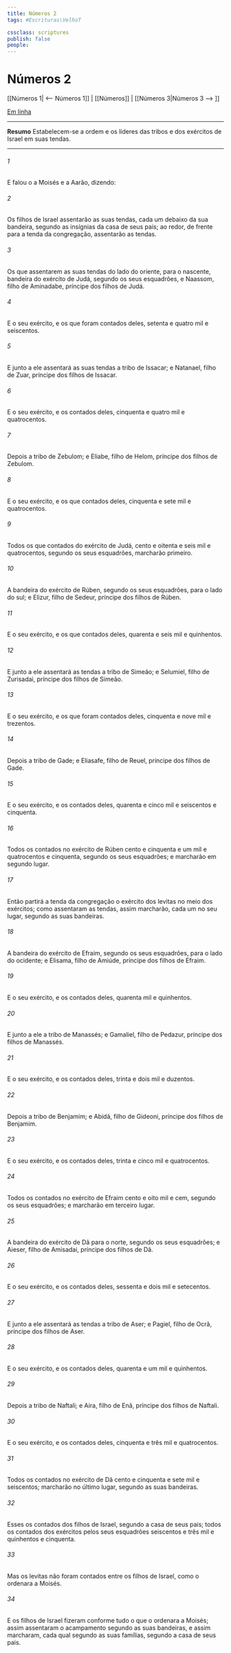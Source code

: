 ```yaml
---
title: Números 2
tags: #Escrituras\VelhoT

cssclass: scriptures
publish: false
people:
---
```


# Números 2
[[Números 1| <-- Números 1]] | [[Números]] | [[Números 3|Números 3 --> ]]

[Em linha](https://churchofjesuschrist.org/study/scriptures/ot/num/2?lang=por)

---
__Resumo__
Estabelecem-se a ordem e os líderes das tribos e dos exércitos de Israel em suas tendas.

---
###### 1 
E falou o  a Moisés e a Aarão, dizendo:

###### 2 
Os filhos de Israel assentarão as suas tendas, cada um debaixo da sua bandeira, segundo as insígnias da casa de seus pais; ao redor, de frente para a tenda da congregação, assentarão as  tendas.

###### 3 
Os que assentarem as suas tendas do lado do oriente, para o nascente,  bandeira do exército de Judá, segundo os seus esquadrões, e Naassom, filho de Aminadabe,  príncipe dos filhos de Judá.

###### 4 
E o seu exército, e os que foram contados deles,  setenta e quatro mil e seiscentos.

###### 5 
E junto a ele assentará as suas tendas a tribo de Issacar; e Natanael, filho de Zuar,  príncipe dos filhos de Issacar.

###### 6 
E o seu exército, e os  contados deles,  cinquenta e quatro mil e quatrocentos.

###### 7 
Depois a tribo de Zebulom; e Eliabe, filho de Helom,  príncipe dos filhos de Zebulom.

###### 8 
E o seu exército, e os que  contados deles,  cinquenta e sete mil e quatrocentos.

###### 9 
Todos os que  contados do exército de Judá, cento e oitenta e seis mil e quatrocentos, segundo os seus esquadrões,  marcharão primeiro.

###### 10 
A bandeira do exército de Rúben, segundo os seus esquadrões,  para o lado do sul; e Elizur, filho de Sedeur,  príncipe dos filhos de Rúben.

###### 11 
E o seu exército, e os que  contados deles,  quarenta e seis mil e quinhentos.

###### 12 
E junto a ele assentará as  tendas a tribo de Simeão; e Selumiel, filho de Zurisadai,  príncipe dos filhos de Simeão.

###### 13 
E o seu exército, e os que foram contados deles,  cinquenta e nove mil e trezentos.

###### 14 
Depois a tribo de Gade; e Eliasafe, filho de Reuel,  príncipe dos filhos de Gade.

###### 15 
E o seu exército, e os  contados deles,  quarenta e cinco mil e seiscentos e cinquenta.

###### 16 
Todos os  contados no exército de Rúben  cento e cinquenta e um mil e quatrocentos e cinquenta, segundo os seus esquadrões; e  marcharão em segundo lugar.

###### 17 
Então partirá a tenda da congregação  o exército dos levitas no meio dos exércitos; como assentaram as  tendas, assim marcharão, cada um no seu lugar, segundo as suas bandeiras.

###### 18 
A bandeira do exército de Efraim, segundo os seus esquadrões,  para o lado do ocidente; e Elisama, filho de Amiúde,  príncipe dos filhos de Efraim.

###### 19 
E o seu exército, e os  contados deles,  quarenta mil e quinhentos.

###### 20 
E junto a ele  a tribo de Manassés; e Gamaliel, filho de Pedazur,  príncipe dos filhos de Manassés.

###### 21 
E o seu exército, e os  contados deles,  trinta e dois mil e duzentos.

###### 22 
Depois a tribo de Benjamim; e Abidã, filho de Gideoni,  príncipe dos filhos de Benjamim.

###### 23 
E o seu exército, e os  contados deles,  trinta e cinco mil e quatrocentos.

###### 24 
Todos os  contados no exército de Efraim  cento e oito mil e cem, segundo os seus esquadrões; e  marcharão em terceiro lugar.

###### 25 
A bandeira do exército de Dã  para o norte, segundo os seus esquadrões; e Aieser, filho de Amisadai,  príncipe dos filhos de Dã.

###### 26 
E o seu exército, e os  contados deles,  sessenta e dois mil e setecentos.

###### 27 
E junto a ele assentará as  tendas a tribo de Aser; e Pagiel, filho de Ocrã,  príncipe dos filhos de Aser.

###### 28 
E o seu exército, e os  contados deles,  quarenta e um mil e quinhentos.

###### 29 
Depois a tribo de Naftali; e Aira, filho de Enã,  príncipe dos filhos de Naftali.

###### 30 
E o seu exército, e os  contados deles,  cinquenta e três mil e quatrocentos.

###### 31 
Todos os  contados no exército de Dã  cento e cinquenta e sete mil e seiscentos;  marcharão no último lugar, segundo as suas bandeiras.

###### 32 
Esses  os  contados dos filhos de Israel, segundo a casa de seus pais; todos os  contados dos exércitos pelos seus esquadrões  seiscentos e três mil e quinhentos e cinquenta.

###### 33 
Mas os levitas não foram contados entre os filhos de Israel, como o  ordenara a Moisés.

###### 34 
E os filhos de Israel fizeram conforme tudo o que o  ordenara a Moisés; assim assentaram o acampamento segundo as suas bandeiras, e assim marcharam, cada qual segundo as suas famílias, segundo a casa de seus pais.

